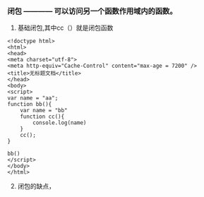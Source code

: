 ### 闭包 ———— 可以访问另一个函数作用域内的函数。
1. 基础闭包,其中cc（）就是闭包函数
```
<!doctype html>
<html>
<head>
<meta charset="utf-8">
<meta http-equiv="Cache-Control" content="max-age = 7200" />
<title>无标题文档</title>
</head>
<body>
<script>
var name = "aa";
function bb(){
	var name = "bb"
	function cc(){
		console.log(name)	
	}
	cc();
}

bb()
</script>
</body>
</html>
```
2. 闭包的缺点，
